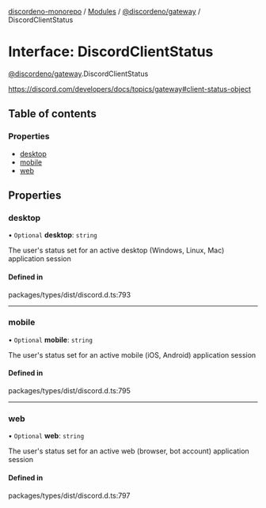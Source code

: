 [discordeno-monorepo](../README.md) / [Modules](../modules.md) / [@discordeno/gateway](../modules/discordeno_gateway.md) / DiscordClientStatus

# Interface: DiscordClientStatus

[@discordeno/gateway](../modules/discordeno_gateway.md).DiscordClientStatus

https://discord.com/developers/docs/topics/gateway#client-status-object

## Table of contents

### Properties

- [desktop](discordeno_gateway.DiscordClientStatus.md#desktop)
- [mobile](discordeno_gateway.DiscordClientStatus.md#mobile)
- [web](discordeno_gateway.DiscordClientStatus.md#web)

## Properties

### desktop

• `Optional` **desktop**: `string`

The user's status set for an active desktop (Windows, Linux, Mac) application session

#### Defined in

packages/types/dist/discord.d.ts:793

---

### mobile

• `Optional` **mobile**: `string`

The user's status set for an active mobile (iOS, Android) application session

#### Defined in

packages/types/dist/discord.d.ts:795

---

### web

• `Optional` **web**: `string`

The user's status set for an active web (browser, bot account) application session

#### Defined in

packages/types/dist/discord.d.ts:797

